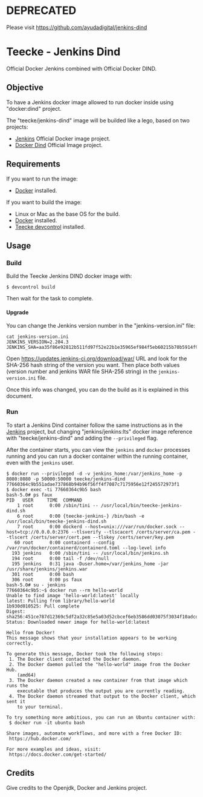 # DEPRECATED

Please visit https://github.com/ayudadigital/jenkins-dind

# Teecke - Jenkins Dind

Official Docker Jenkins combined with Official Docker DIND.

## Objective

To have a Jenkins docker image allowed to run docker inside using "docker:dind" project.

The "teecke/jenkins-dind" image will be builded like a lego, based on two projects:

- [Jenkins](https://github.com/jenkinsci/docker) Official Docker image project.
- [Docker Dind](https://github.com/docker-library/docker) Official Image project.

## Requirements

If you want to run the image:

- [Docker](https://www.docker.com) installed.

If you want to build the image:

- Linux or Mac as the base OS for the build.
- [Docker](https://www.docker.com) installed.
- [Teecke devcontrol](https://github.com/ayudadigital/devcontrol) installed.

## Usage

### Build

Build the Teecke Jenkins DIND docker image with:

```console
$ devcontrol build
```

Then wait for the task to complete.

#### Upgrade

You can change the Jenkins version number in the "jenkins-version.ini" file:

```console
cat jenkins-version.ini
JENKINS_VERSION=2.204.3
JENKINS_SHA=aa35f86e92812b511fd97f52e22b1e35965ef984f5eb60215b70b5914f9dc9ea
```

Open <https://updates.jenkins-ci.org/download/war/> URL and look for the SHA-256 hash string of the version you want. Then place both values (version number and jenkins WAR file SHA-256 string) in the `jenkins-version.ini` file.

Once this info was changed, you can do the build as it is explained in this document.

### Run

To start a Jenkins Dind container follow the same instructions as in the [Jenkins](https://github.com/jenkinsci/docker) project, but changing "jenkins/jenkins:lts" docker image reference with "teecke/jenkins-dind" and adding the `--privileged` flag.

After the container starts, you can view the `jenkins` and `docker` processes running and you can run a docker container within the running container, even with the `jenkins` user.

```console
$ docker run --privileged -d -v jenkins_home:/var/jenkins_home -p 8080:8080 -p 50000:50000 teecke/jenkins-dind
77660364c9b551adae737868b94b96f56ff4f7087c7175956e12f245572973f1
$ docker exec -ti 77660364c9b5 bash
bash-5.0# ps faux
PID   USER     TIME  COMMAND
    1 root      0:00 /sbin/tini -- /usr/local/bin/teecke-jenkins-dind.sh
    6 root      0:00 {teecke-jenkins-} /bin/bash -e /usr/local/bin/teecke-jenkins-dind.sh
    7 root      0:00 dockerd --host=unix:///var/run/docker.sock --host=tcp://0.0.0.0:2376 --tlsverify --tlscacert /certs/server/ca.pem --tlscert /certs/server/cert.pem --tlskey /certs/server/key.pem
   60 root      0:00 containerd --config /var/run/docker/containerd/containerd.toml --log-level info
  193 jenkins   0:00 /sbin/tini -- /usr/local/bin/jenkins.sh
  194 root      0:00 tail -f /dev/null
  195 jenkins   0:31 java -Duser.home=/var/jenkins_home -jar /usr/share/jenkins/jenkins.war
  301 root      0:00 bash
  306 root      0:00 ps faux
bash-5.0# su - jenkins
77660364c9b5:~$ docker run --rm hello-world
Unable to find image 'hello-world:latest' locally
latest: Pulling from library/hello-world
1b930d010525: Pull complete 
Digest: sha256:451ce787d12369c5df2a32c85e5a03d52cbcef6eb3586dd03075f3034f10adcd
Status: Downloaded newer image for hello-world:latest

Hello from Docker!
This message shows that your installation appears to be working correctly.

To generate this message, Docker took the following steps:
 1. The Docker client contacted the Docker daemon.
 2. The Docker daemon pulled the "hello-world" image from the Docker Hub.
    (amd64)
 3. The Docker daemon created a new container from that image which runs the
    executable that produces the output you are currently reading.
 4. The Docker daemon streamed that output to the Docker client, which sent it
    to your terminal.

To try something more ambitious, you can run an Ubuntu container with:
 $ docker run -it ubuntu bash

Share images, automate workflows, and more with a free Docker ID:
 https://hub.docker.com/

For more examples and ideas, visit:
 https://docs.docker.com/get-started/

```

## Credits

Give credits to the Openjdk, Docker and Jenkins project.
